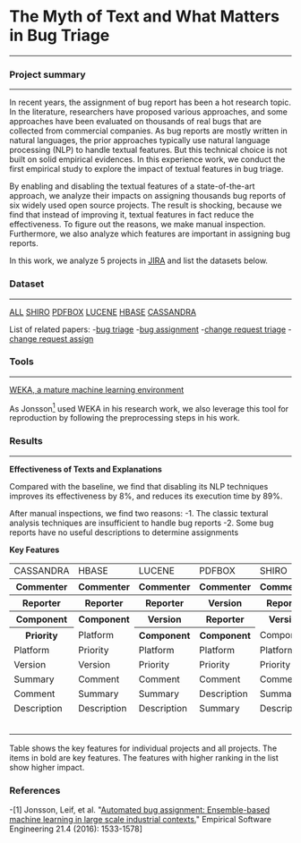 # The Myth of Text and What Matters in Bug Triage
***
### Project summary
***
In recent years, the assignment of bug report has been a hot research topic. In the literature, researchers have
proposed various approaches, and some approaches have been
evaluated on thousands of real bugs that are collected from
commercial companies. As bug reports are mostly written in
natural languages, the prior approaches typically use natural language processing (NLP) to handle textual features. But this technical choice is not built on solid empirical evidences. In this experience work, we conduct the first empirical study to explore the impact of textual features in bug triage. 

By enabling and disabling the textual features of a state-of-the-art approach, we analyze their impacts on assigning thousands bug reports of six widely used open source projects. The result is shocking, because we find that instead of improving it, textual features in fact reduce the effectiveness. To figure out the reasons, we make manual inspection. Furthermore, we also analyze which features are important in assigning bug reports.

In this work, we analyze 5 projects in [JIRA](https://issues.apache.org/jira) and list the datasets below.

### Dataset
***
[ALL](./dataset)
[SHIRO](./dataset/SHIRO) [PDFBOX](./dataset/PDFBOX) [LUCENE](./dataset/LUCENE) [HBASE](./dataset/HBASE) [CASSANDRA](./dataset/CASSANDRA)

List of related papers:
-[bug triage](./researchPapers/KeyWord=bugTriage.txt)
-[bug assignment](./researchPapers/KeyWord=bugAssignment.txt)
-[change request triage](./researchPapers/KeyWord=changeRequestTriage.txt)
-[change request assign](./researchPapers/KeyWord=changeRequestAssign.txt)

### Tools
***
[WEKA, a mature machine learning environment](https://www.cs.waikato.ac.nz/ml/weka/)

As Jonsson[<sup>1</sup>](#refer-anchor-1) used WEKA in his research work, we also leverage this tool for reproduction by following the preprocessing steps in his work.

### Results
***
**Effectiveness of Texts and Explanations**

Compared with the baseline, we find that disabling its NLP techniques improves its effectiveness by 8%, and reduces its execution time by 89%.

After manual inspections, we find two reasons:
-1. The classic textural analysis techniques are insufficient to handle bug reports
-2. Some bug reports have no useful descriptions to determine assignments

**Key Features**

<table>
   <tr>
      <td>CASSANDRA</td>
      <td>HBASE</td>
      <td>LUCENE</td>
      <td>PDFBOX</td>
      <td>SHIRO</td>
      <td></td>
      <td>ALL</td>
   </tr>
   <tr>
      <th>Commenter</th>
      <th>Commenter</th>
      <th>Commenter</th>
      <th>Commenter</th>
      <th>Commenter</th>
      <td></td>
      <th>Commenter</th>
   </tr>
   <tr>
      <th>Reporter</th>
      <th>Reporter</th>
      <th>Reporter</th>
      <th>Version</th>
      <th>Reporter</th>
      <td></td>
      <th>Reporter</th>
   </tr>
   <tr>
      <th>Component</th>
      <th>Component</th>
      <th>Version</th>
      <th>Reporter</th>
      <th>Version</th>
      <td></td>
      <th>Version</th>
   </tr>
   <tr>
      <th>Priority</th>
      <td>Platform</td>
      <th>Component</th>
      <th>Component</th>
      <td>Component</td>
      <td></td>
      <th>Component</th>
   </tr>
   <tr>
      <td>Platform</td>
      <td>Priority</td>
      <td>Platform</td>
      <td>Platform</td>
      <td>Platform</td>
      <td></td>
      <td>Platform</td>
   </tr>
   <tr>
      <td>Version</td>
      <td>Version</td>
      <td>Priority</td>
      <td>Priority</td>
      <td>Priority</td>
      <td></td>
      <td>Priority</td>
   </tr>
   <tr>
      <td>Summary</td>
      <td>Comment</td>
      <td>Comment</td>
      <td>Comment</td>
      <td>Comment</td>
      <td></td>
      <td>Project</td>
   </tr>
   <tr>
      <td>Comment</td>
      <td>Summary</td>
      <td>Summary</td>
      <td>Description</td>
      <td>Summary</td>
      <td></td>
      <td>Comment</td>
   </tr>
   <tr>
      <td>Description</td>
      <td>Description</td>
      <td>Description</td>
      <td>Summary</td>
      <td>Description</td>
      <td></td>
      <td>Description</td>
   </tr>
   <tr>
      <td></td>
      <td></td>
      <td></td>
      <td></td>
      <td></td>
      <td></td>
      <td>Summary</td>
   </tr>
   <tr>
      <td></td>
   </tr>
</table>

Table shows the key features for individual projects and all projects. The items in bold are key features. The features with higher ranking in the list show higher impact.

### References
<div id="refer-anchor-1"></div>

-[1]  Jonsson, Leif, et al. "[Automated bug assignment: Ensemble-based machine learning in large scale industrial contexts.](https://link.springer.com/article/10.1007/s10664-015-9401-9)" Empirical Software Engineering 21.4 (2016): 1533-1578]